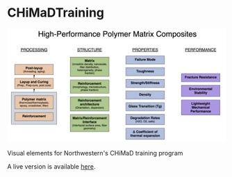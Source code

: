 # CHiMaDTraining

![screenshot](CHiMaD_training_screenshot.png)

Visual elements for Northwestern's CHiMaD training program

A live version is available [here](https://ageller.github.io/CHiMaDTraining/).

